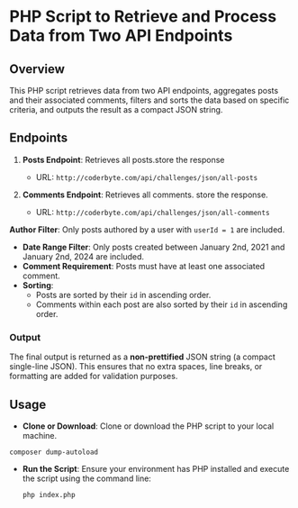 # PHP Script to Retrieve and Process Data from Two API Endpoints

## Overview
This PHP script retrieves data from two API endpoints, aggregates posts and their associated comments, filters and sorts the data based on specific criteria, and outputs the result as a compact JSON string.

## Endpoints

1. **Posts Endpoint**: Retrieves all posts.store the response
   - URL: `http://coderbyte.com/api/challenges/json/all-posts`

2. **Comments Endpoint**: Retrieves all comments.  store the response.
   - URL: `http://coderbyte.com/api/challenges/json/all-comments`

 **Author Filter**: Only posts authored by a user with `userId = 1` are included.
- **Date Range Filter**: Only posts created between January 2nd, 2021 and January 2nd, 2024 are included.
- **Comment Requirement**: Posts must have at least one associated comment.
- **Sorting**: 
  - Posts are sorted by their `id` in ascending order.
  - Comments within each post are also sorted by their `id` in ascending order.

### Output
The final output is returned as a **non-prettified** JSON string (a compact single-line JSON). This ensures that no extra spaces, line breaks, or formatting are added for validation purposes.
## Usage

- **Clone or Download**: Clone or download the PHP script to your local machine.

```composer dump-autoload ```


- **Run the Script**: Ensure your environment has PHP installed and execute the script using the command line:
  ```bash
  php index.php

